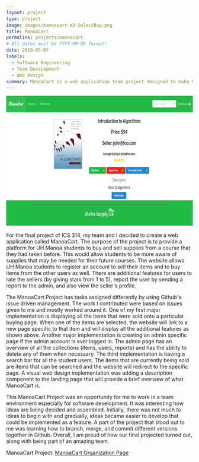 ```yaml
---
layout: project
type: project
image: images/manoacart-m3-SelectBuy.png
title: ManoaCart 
permalink: projects/manoacart
# All dates must be YYYY-MM-DD format!
date: 2019-05-07
labels:
  - Software Engineering
  - Team Development
  - Web Design
summary: ManoaCart is a web application team project designed to make UH Manoa transaction between students easier.
---
```


<img src="/images/manoacart-m3-SelectBuy.png" style="height: 350px; width: 875px;">

For the final project of ICS 314, my team and I decided to create a web application called ManoaCart. The purpose of the project is to provide a platform for UH Manoa students to buy and sell supplies from a course that they had taken before. This would allow students to be more aware of supplies that may be needed for their future courses. The website allows UH Manoa students to register an account to sell their items and to buy items from the other users as well. There are additional features for users to rate the sellers (by giving stars from 1 to 5), report the user by sending a report to the admin, and also view the seller's profile. 

The ManoaCart Project has tasks assigned differently by using Github's issue driven management. The work I contributed were based on issues given to me and mostly worked around it. One of my first major implementation is displaying all the items that were sold onto a particular buying page. When one of the items are selected, the website will link to a new page specific to that item and will display all the additional features as shown above. Another major implementation is creating an admin specific page if the admin account is ever logged in. The admin page has an overview of all the collections (items, users, reports) and has the ability to delete any of them when necessary. The third implementation is having a search bar for all the student users. The items that are currently being sold are items that can be searched and the website will redirect to the specific page. 
A visual web design implementation was adding a description component to the landing page that will provide a brief overview of what ManoaCart is.

This ManoaCart Project was an opportunity for me to work in a team environment especially for software development. It was interesting how ideas are being decided and assembled. Initially, there was not much to ideas to begin with and gradually, ideas became easier to develop that could be implemented as a feature. A part of the project that stood out to me was learning how to branch, merge, and commit different versions together in Github. Overall, I am proud of how our final projected turned out, along with being part of an amazing team.





ManoaCart Project: [ManoaCart Organization Page](https://aloha-supply-co.github.io/)
